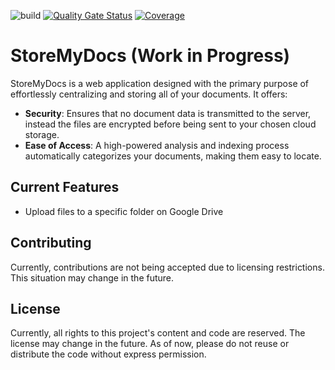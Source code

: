 ![build](https://github.com/Musholic/StoreMyDocs/actions/workflows/build.yml/badge.svg)
[![Quality Gate Status](https://sonarcloud.io/api/project_badges/measure?project=Musholic_StoreMyDocs&metric=alert_status)](https://sonarcloud.io/summary/new_code?id=Musholic_StoreMyDocs)
[![Coverage](https://sonarcloud.io/api/project_badges/measure?project=Musholic_StoreMyDocs&metric=coverage)](https://sonarcloud.io/summary/new_code?id=Musholic_StoreMyDocs)

# StoreMyDocs (Work in Progress)

StoreMyDocs is a web application designed with the primary purpose of effortlessly centralizing and storing all of your documents. It offers:

* **Security**: Ensures that no document data is transmitted to the server, instead the files are encrypted before being sent to your chosen cloud storage.
* **Ease of Access**: A high-powered analysis and indexing process automatically categorizes your documents, making them easy to locate.

## Current Features

* Upload files to a specific folder on Google Drive

## Contributing

Currently, contributions are not being accepted due to licensing restrictions. This situation may change in the future.

## License

Currently, all rights to this project's content and code are reserved.
The license may change in the future.
As of now, please do not reuse or distribute the code without express permission.
